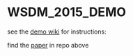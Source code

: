 # WSDM_2015_DEMO

see the [demo wiki](https://github.com/dflatow/WSDM_2015_DEMO/wiki/TOY-DEMO) for instructions:

find the [paper](https://github.com/dflatow/WSDM_2015_DEMO/blob/master/wsdm073-flatow.pdf) in repo above
     
